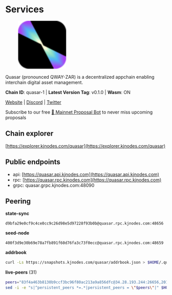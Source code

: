 # Services

<figure><img src="https://raw.githubusercontent.com/kj89/cosmos-images/main/logos/quasar.png" width="150" alt=""><figcaption></figcaption></figure>

Quasar (pronounced QWAY-ZAR) is a decentralized  appchain enabling interchain digital asset management.

**Chain ID**: quasar-1 | **Latest Version Tag**: v0.1.0 | **Wasm**: ON

[Website](https://www.quasar.fi) | [Discord](https://discord.gg/quasarfi) | [Twitter](https://twitter.com/QuasarFi)



Subscribe to our free [🤖 Mainnet Proposal Bot](https://t.me/kjnodes_proposal_bot) to never miss upcoming proposals


## Chain explorer
[https://explorer.kjnodes.com/quasar](https://explorer.kjnodes.com/quasar)

## Public endpoints

* api: [https://quasar.api.kjnodes.com](https://quasar.api.kjnodes.com)
* rpc: [https://quasar.rpc.kjnodes.com](https://quasar.rpc.kjnodes.com)
* grpc: quasar.grpc.kjnodes.com:48090

## Peering

**state-sync**

```text
d9bfa29e0cf9c4ce0cc9c26d98e5d97228f93b0b@quasar.rpc.kjnodes.com:48656
```

**seed-node**

```text
400f3d9e30b69e78a7fb891f60d76fa3c73f0ecc@quasar.rpc.kjnodes.com:48659
```

**addrbook**
```bash
curl -Ls https://snapshots.kjnodes.com/quasar/addrbook.json > $HOME/.quasarnode/config/addrbook.json
```

**live-peers** (31)
```bash
peers="83f4a463b8130b9ccf3bc96f80ac213a9a856dfc@34.28.193.244:26656,201eb8fc1e84beb4bdce8ae5614c7abb41e32edb@65.109.160.91:18256,bcbc915effeb5e1f4e96670fd68d20a08ad4efa1@65.108.138.80:18256,a7d96dc929824613315dcc1c90fee119f28cc51f@134.65.193.189:26656,c124ce0b508e8b9ed1c5b6957f362225659b5343@134.65.193.11:26656,89757803f40da51678451735445ad40d5b15e059@169.155.169.149:26656,240c09f5d91d2c252cf29faa1a88aebd563d2561@57.128.144.247:26656,49b72b4c79d589955a5004797b45ee306da6a889@143.42.237.237:26656,6f9e244b6e225241c02b235f700c2b0788da982d@148.113.159.22:18256,7e72f64aab40ddcb1a2cf3a8a5bbf99ee01fc6f0@65.108.9.164:10456,10e73ac4ab3f9e1edd89e1aa342eb4d4f11120f0@135.181.128.114:18256,66e0a7d2c2fc75a91627085d0ac5681a35dfd408@37.252.184.234:26656,c97640c7c53a32ff301c09b261bbccb35c286dba@65.109.50.30:26656,01d201ae44c04e30322ed1d5dafdbc48d56ce69a@116.202.170.159:10956,d7ea38275af96271fd66194dad3951ef38b8ba7c@193.70.33.64:18256,d11f867df7e498de0835e2d1b5bc34334c7337d1@65.109.31.114:2490,a286b35c9e9626cc7b780120ebe4afa883c059ce@144.76.40.53:18256,88cc4d314c9804a9478e900b6f18a83ea58a98c6@57.128.20.163:18256,1c4d42123dc63fba03bc28d2b5a837879e7de979@162.55.245.149:2040,e92601b6f2cb385b3544c2b5ff0c8dd5a8638ad4@65.108.137.36:26656,2028d1984d4828fb5662225d12db1a8722b9bfab@135.181.215.62:4740,298e0e1faf8a5da43514cc2908d2908658e732a0@38.146.3.148:18256,5a111b281852be31838ecf1202e59981e618355e@89.116.31.95:18256,e726816f42831689eab9378d5d577f1d06d25716@176.9.188.21:26656,ff8bfc8a197e279810ccb21acdd987dfd6d3eb54@81.0.248.60:18256,e1b058e5cfa2b836ddaa496b10911da62dcf182e@138.201.8.248:26656,bccdc6cb3a0785bf3ee65d98c38bdd62bb843285@141.95.157.139:18256,8688b59432d98b6ded8bed01c3c29d4892ae6e4f@38.146.3.149:18256,b5d43d295863db6675d07877878b2d7b47cb2ae5@157.90.36.48:26966,367d65ece0aafd9b46e15b9dd58fe319d7d29550@143.198.172.109:26656,d9bfa29e0cf9c4ce0cc9c26d98e5d97228f93b0b@65.109.88.38:48656"
sed -i -e "s|^persistent_peers *=.*|persistent_peers = \"$peers\"|" $HOME/.quasarnode/config/config.toml
```
